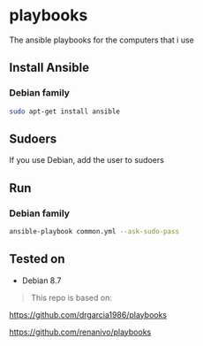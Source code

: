 # playbooks


The ansible playbooks for the computers that i use

## Install Ansible

### Debian family
```bash
sudo apt-get install ansible
```

## Sudoers

If you use Debian, add the user to sudoers

## Run

### Debian family
```bash
ansible-playbook common.yml --ask-sudo-pass
```


## Tested on

* Debian 8.7

> This repo is based on:

https://github.com/drgarcia1986/playbooks

https://github.com/renanivo/playbooks
